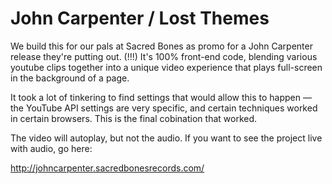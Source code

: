 John Carpenter / Lost Themes
============================

We build this for our pals at Sacred Bones as promo for a John Carpenter release
they're putting out. (!!!) It's 100% front-end code, blending various youtube
clips together into a unique video experience that plays full-screen in the 
background of a page. 

It took a lot of tinkering to find settings that would allow this to happen — the
YouTube API settings are very specific, and certain techniques worked in certain
browsers. This is the final cobination that worked. 

The video will autoplay, but not the audio. If you want to see the project live 
with audio, go here: 

http://johncarpenter.sacredbonesrecords.com/